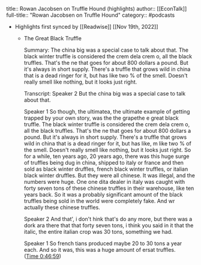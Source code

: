 title:: Rowan Jacobsen on Truffle Hound (highlights)
author:: [[EconTalk]]
full-title:: "Rowan Jacobsen on Truffle Hound"
category:: #podcasts

- Highlights first synced by [[Readwise]] [[Nov 19th, 2022]]
	- The Great Black Truffle
	  
	  Summary:
	  The china big was a special case to talk about that. The black winter truffle is considered the crem dela crem o, all the black truffles. That's the ne that goes for about 800 dollars a pound. But it's always in short supply. There's a truffle that grows wild in china that is a dead ringer for it, but has like two % of the smell. Doesn't really smell like nothing, but it looks just right.
	  
	  Transcript:
	  Speaker 2
	  But the china big was a special case to talk about that.
	  
	  Speaker 1
	  So though, the ultimatea, the ultimate example of getting trapped by your own story, was the the grapethe e great black truffle. The black winter truffle is considered the crem dela crem o, all the black truffles. That's the ne that goes for about 800 dollars a pound. But it's always in short supply. There's a truffle that grows wild in china that is a dead ringer for it, but has like, m like two % of the smell. Doesn't really smell like nothing, but it looks just right. So for a while, ten years ago, 20 years ago, there was this huge surge of truffles being dug in china, shipped to italy or france and then sold as black winter druffles, french black winter truffles, or italian black winter druffles. But they were all chinese. It was illegal, and the numbers were huge. One one dita dealer in italy was caught with forty seven tons of these chinese truffles in their warehouse, like ten years back. So it was a probably significant amount of the black truffles being sold in the world were completely fake. And wr actually these chinese truffles.
	  
	  Speaker 2
	  And that', i don't hink that's do any more, but there was a dork ara there that that forty seven tons, i think you said in it that the italic, the entire italian crop was 30 tons, something we had.
	  
	  Speaker 1
	  So french tians produced maybe 20 to 30 tons a year each. And so it was, this was a huge amount of ersat truffles. ([Time 0:46:59](https://share.snipd.com/snip/60cb72df-3491-49f5-9c4c-84349338ee8b))